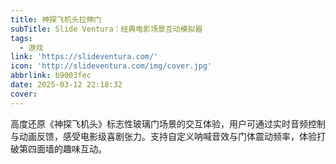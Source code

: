 ```yaml
---
title: 神探飞机头拉伸门
subTitle: Slide Ventura：经典电影场景互动模拟器
tags:
  - 游戏
link: 'https://slideventura.com/'
icon: 'http://slideventura.com/img/cover.jpg'
abbrlink: b9003fec
date: 2025-03-12 22:18:32
cover:
---
```


高度还原《神探飞机头》标志性玻璃门场景的交互体验，用户可通过实时音频控制与动画反馈，感受电影级喜剧张力。支持自定义呐喊音效与门体震动频率，体验打破第四面墙的趣味互动。
